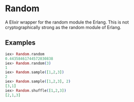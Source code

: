# Random

A Elixir wrapper for the random module the Erlang.
This is not cryptographically strong as the random module of Erlang.

## Examples

```elixir
iex> Random.random
0.44358461744572030838
iex> Random.random(3)
1
iex> Random.sample([1,2,3])
2
iex> Random.sample([1,2,3], 2)
[3,1]
iex> Random.shuffle([1,2,3])
[2,1,3]
```
